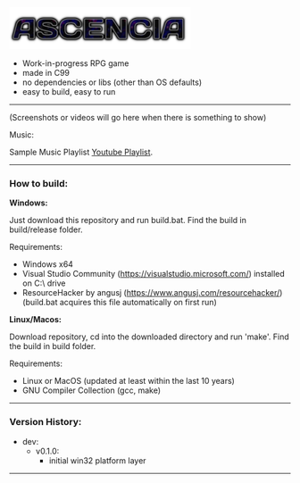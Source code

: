 ![AscenciaLogo](https://raw.githubusercontent.com/phraggers/Ascencia/master/assets/title325.png)
- Work-in-progress RPG game
- made in C99
- no dependencies or libs (other than OS defaults)
- easy to build, easy to run

<hr/>

(Screenshots or videos will go here when there is something to show)

Music:

Sample Music Playlist [Youtube Playlist](https://www.youtube.com/watch?v=VPxGp1Hez1c&list=PLn6lleGn2j_0ufVMa55d1kJoaGlfpMJDl&pp=gAQBiAQB).

<hr/>

### How to build:

__Windows:__

Just download this repository and run build.bat.
Find the build in build/release folder.

Requirements:
- Windows x64
- Visual Studio Community (https://visualstudio.microsoft.com/) installed on C:\ drive
- ResourceHacker by angusj (https://www.angusj.com/resourcehacker/) (build.bat acquires this file automatically on first run)

__Linux/Macos:__

Download repository, cd into the downloaded directory and run 'make'.
Find the build in build folder.

Requirements:
- Linux or MacOS (updated at least within the last 10 years)
- GNU Compiler Collection (gcc, make)
<hr/>

### Version History:

- dev:
    - v0.1.0:
	    - initial win32 platform layer
<hr/>